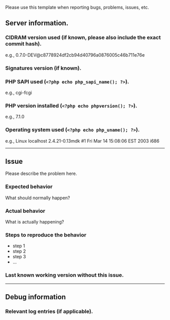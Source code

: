 Please use this template when reporting bugs, problems, issues, etc.

## Server information.

### CIDRAM version used (if known, please also include the exact commit hash).
e.g., 0.7.0-DEV@c8778924df2cb94d40796a0876005c46b711e76e

### Signatures version (if known).

### PHP SAPI used (`<?php echo php_sapi_name(); ?>`).
e.g., cgi-fcgi

### PHP version installed (`<?php echo phpversion(); ?>`).
e.g., 7.1.0

### Operating system used (`<?php echo php_uname(); ?>`).
e.g., Linux localhost 2.4.21-0.13mdk #1 Fri Mar 14 15:08:06 EST 2003 i686

---
## Issue
Please describe the problem here.

### Expected behavior
What should normally happen?

### Actual behavior
What is actually happening?

### Steps to reproduce the behavior
* step 1
* step 2
* step 3
* …

### Last known working version without this issue.

---
## Debug information

### Relevant log entries (if applicable).
